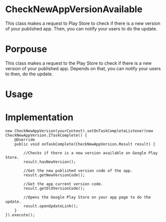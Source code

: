 # CheckNewAppVersionAvailable
This class makes a request to Play Store to check if there is a new version of your published app. Then, you can notify your users to do the update.

# Porpouse

This class makes a request to the Play Store to check if there is a new version of your published app. Depends on that, you can notify your users to then,  do the update.

# Usage


# Implementation

    new CheckNewAppVersion(yourContext).setOnTaskCompleteListener(new CheckNewAppVersion.ITaskComplete() {
        @Override
        public void onTaskComplete(CheckNewAppVersion.Result result) {

            //Checks if there is a new version available on Google Play Store.
            result.hasNewVersion();

            //Get the new published version code of the app.
            result.getNewVersionCode();

            //Get the app current version code.
            result.getOldVersionCode();

            //Opens the Google Play Store on your app page to do the update.
            result.openUpdateLink();
        }
    }).execute();
